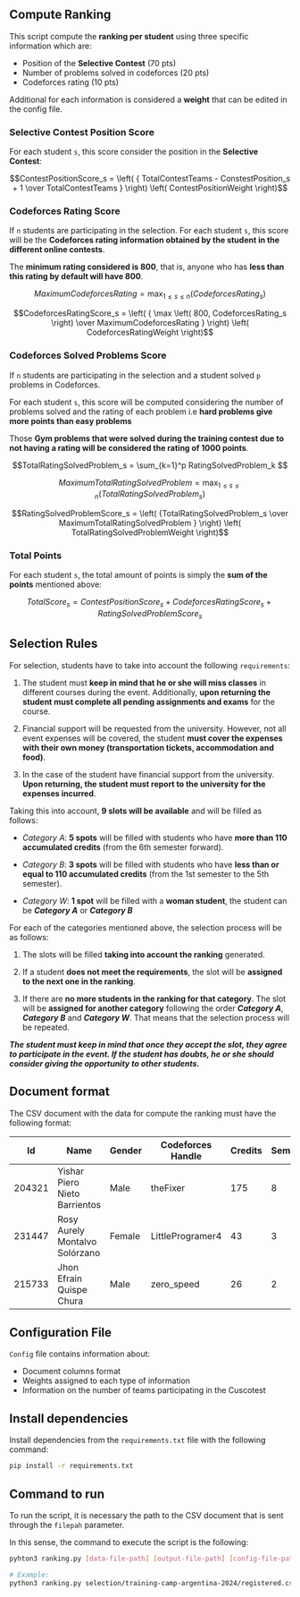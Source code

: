 ## Compute Ranking

This script compute the **ranking per student** using three specific information which are:

- Position of the **Selective Contest** (70 pts)
- Number of problems solved in codeforces (20 pts)
- Codeforces rating (10 pts)

Additional for each information is considered a **weight** that can be edited in the config file.

### Selective Contest Position Score

For each student `s`, this score consider the position in the **Selective Contest**:

```math
ContestPositionScore_s = \left( { TotalContestTeams - ConstestPosition_s + 1 \over TotalContestTeams }  \right) \left( ContestPositionWeight \right)
```

### Codeforces Rating Score

If `n` students are participating in the selection. For each student `s`, this score will be the **Codeforces rating information obtained by the student in the different online contests**.

The **minimum rating considered is 800**, that is, anyone who has **less than this rating by default will have 800**. 

```math
MaximumCodeforcesRating = \max_{1 \leq s \leq n} \left( CodeforcesRating_s \right)
```

```math
CodeforcesRatingScore_s = \left( { \max \left( 800, CodeforcesRating_s \right)  \over MaximumCodeforcesRating }  \right) \left( CodeforcesRatingWeight \right)
```

### Codeforces Solved Problems Score

If `n` students are participating in the selection and a student solved `p` problems in Codeforces. 

For each student `s`, this score will be computed considering the number of problems solved and the rating of each problem i.e **hard problems give more points than easy problems**

Those **Gym problems that were solved during the training contest due to not having a rating will be considered the rating of 1000 points**.

```math
TotalRatingSolvedProblem_s = \sum_{k=1}^p RatingSolvedProblem_k 
```

```math
MaximumTotalRatingSolvedProblem = \max_{1 \leq s \leq n} \left( TotalRatingSolvedProblem_s \right)
```

```math
RatingSolvedProblemScore_s = \left( {TotalRatingSolvedProblem_s \over MaximumTotalRatingSolvedProblem }  \right) \left( TotalRatingSolvedProblemWeight \right)
```

### Total Points

For each student `s`, the total amount of points is simply the **sum of the points** mentioned above:

```math
TotalScore_s = ContestPositionScore_s + CodeforcesRatingScore_s + RatingSolvedProblemScore_s
```

## Selection Rules

For selection, students have to take into account the following `requirements`:

1. The student must **keep in mind that he or she will miss classes** in different courses during the event. Additionally, **upon returning the student must complete all pending assignments and exams** for the course.

2. Financial support will be requested from the university. However, not all event expenses will be covered, the student **must cover the expenses with their own money (transportation tickets, accommodation and food)**.

3. In the case of the student have financial support from the university. **Upon returning, the student must report to the university for the expenses incurred**.

Taking this into account, **9 slots will be available** and will be filled as follows:

- _Category A_: **5 spots** will be filled with students who have **more than 110 accumulated credits** (from the 6th semester forward).

- _Category B_: **3 spots** will be filled with students who have **less than or equal to 110 accumulated credits** (from the 1st semester to the 5th semester).

- _Category W_: **1 spot** will be filled with a **woman student**, the student can be **_Category A_** or **_Category B_**

For each of the categories mentioned above, the selection process will be as follows:

1. The slots will be filled **taking into account the ranking** generated.

2. If a student **does not meet the requirements**, the slot will be **assigned to the next one in the ranking**.

3.  If there are **no more students in the ranking for that category**. The slot will be **assigned for another category** following the order **_Category A_**, **_Category B_** and **_Category W_**. That means that the selection process will be repeated.


**_The student must keep in mind that once they accept the slot, they agree to participate in the event. If the student has doubts, he or she should consider giving the opportunity to other students._**

## Document format

The CSV document with the data for compute the ranking must have the following format:

| Id | Name | Gender | Codeforces Handle | Credits | Semester | Contest Registered | Contest Position |
| - | - | - | - | - | - | - | - |
| 204321 | Yishar Piero Nieto Barrientos | Male | theFixer | 175 | 8 | Yes | 1 |
| 231447 | Rosy Aurely Montalvo Solórzano | Female | LittleProgramer4 | 43 | 3 | Yes | 2 |
| 215733 | Jhon Efrain Quispe Chura | Male | zero_speed | 26 | 2 | No | 3 |

## Configuration File

`Config` file contains information about:

- Document columns format
- Weights assigned to each type of information
- Information on the number of teams participating in the Cuscotest

## Install dependencies

Install dependencies from the `requirements.txt` file with the following command:

```bash
pip install -r requirements.txt
```

## Command to run

To run the script, it is necessary the path to the CSV document that is sent through the `filepah` parameter.

In this sense, the command to execute the script is the following:

``` bash
pyhton3 ranking.py [data-file-path] [output-file-path] [config-file-path]

# Example:
python3 ranking.py selection/training-camp-argentina-2024/registered.csv selection/training-camp-argentina-2024 Config
```
